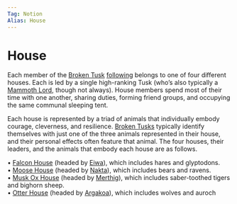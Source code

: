```yaml
---
Tag: Notion
Alias: House
---
```

# House
Each member of the [Broken Tusk](questforthefrozenflame/docs/Backstory/Organizations/Broken-Tusk.md) [following](questforthefrozenflame/docs/Backstory/Notions/Following.md) belongs to one of four different houses. Each is led by a single high-ranking Tusk (who’s also typically a [Mammoth Lord](questforthefrozenflame/docs/Backstory/Notions/Mammoth-Lord.md), though not always). House members spend most of their time with one another, sharing duties, forming friend groups, and occupying the same communal sleeping tent.  

Each house is represented by a triad of animals that individually embody courage, cleverness, and resilience. [Broken Tusks](questforthefrozenflame/docs/Backstory/Organizations/Broken-Tusk.md) typically identify themselves with just one of the three animals represented in their house, and their personal effects often feature that animal. The four houses, their leaders, and the animals that embody each house are as follows.

• [Falcon House](questforthefrozenflame/docs/Backstory/Organizations/Falcon-House.md) (headed by [Eiwa](questforthefrozenflame/docs/Backstory/NPCs/Broken-Tusk/Grandfather-Eiwa.md)), which includes hares and glyptodons.  
• [Moose House](questforthefrozenflame/docs/Backstory/Organizations/Moose-House.md) (headed by [Nakta](questforthefrozenflame/docs/Backstory/NPCs/Broken-Tusk/Nakta-the-Healer.md)), which includes bears and ravens.  
• [Musk Ox House](questforthefrozenflame/docs/Backstory/Organizations/Musk-Ox-House.md) (headed by [Merthig](questforthefrozenflame/docs/Backstory/NPCs/Broken-Tusk/Merthig-the-Firekeeper.md)), which includes saber-toothed tigers and bighorn sheep.  
• [Otter House](questforthefrozenflame/docs/Backstory/Organizations/Otter-House.md) (headed by [Argakoa](questforthefrozenflame/docs/Backstory/NPCs/Broken-Tusk/Argakoa-the-Songsinger.md)), which includes wolves and auroch